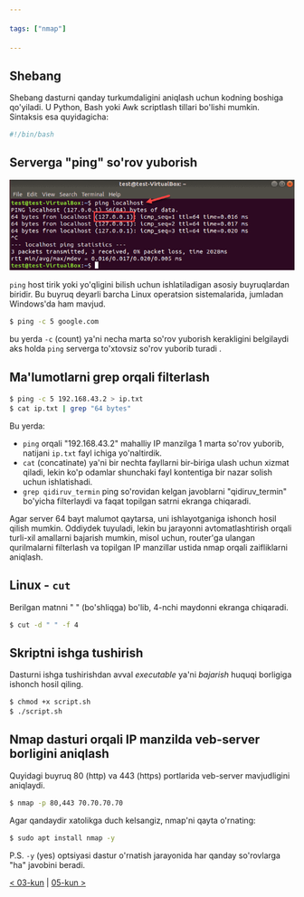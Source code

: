 ```yaml
---

tags: ["nmap"]

---
```

## Shebang

Shebang dasturni qanday turkumdaligini aniqlash uchun kodning boshiga qo'yiladi. U Python, Bash yoki Awk scriptlash tillari bo'lishi mumkin. Sintaksis esa quyidagicha:

```bash
#!/bin/bash
```

## Serverga "ping" so'rov yuborish

![ping-request](images/ping-request.png)

`ping` host tirik yoki yo'qligini bilish uchun ishlatiladigan asosiy buyruqlardan biridir. Bu buyruq deyarli barcha Linux operatsion sistemalarida, jumladan Windows'da ham mavjud. 

```bash
$ ping -c 5 google.com 
```

bu yerda `-c` (count) ya'ni necha marta so'rov yuborish kerakligini belgilaydi aks holda `ping` serverga to'xtovsiz so'rov yuborib turadi .

## Ma'lumotlarni grep orqali filterlash

```bash
$ ping -c 5 192.168.43.2 > ip.txt
$ cat ip.txt | grep "64 bytes"
```

Bu yerda:
- `ping` orqali "192.168.43.2" mahalliy IP manzilga 1 marta so'rov yuborib, natijani `ip.txt` fayl ichiga yo'naltirdik.
- `cat` (concatinate) ya'ni bir nechta fayllarni bir-biriga ulash uchun xizmat qiladi, lekin ko'p odamlar shunchaki fayl kontentiga bir nazar solish uchun ishlatishadi.
- `grep qidiruv_termin` ping so'rovidan kelgan javoblarni "qidiruv_termin" bo'yicha filterlaydi va faqat topilgan satrni ekranga chiqaradi. 

Agar server 64 bayt malumot qaytarsa, uni ishlayotganiga ishonch hosil qilish mumkin.  Oddiydek tuyuladi, lekin bu jarayonni avtomatlashtirish orqali turli-xil amallarni bajarish mumkin, misol uchun, router'ga ulangan qurilmalarni filterlash va topilgan IP manzillar ustida nmap orqali zaifliklarni aniqlash. 

## Linux - `cut`

Berilgan matnni " " (bo'shliqga) bo'lib, 4-nchi maydonni ekranga chiqaradi.

```bash
$ cut -d " " -f 4
```

## Skriptni ishga tushirish

Dasturni ishga tushirishdan avval *executable* ya'ni *bajarish* huquqi borligiga ishonch hosil qiling. 

```bash
$ chmod +x script.sh 
$ ./script.sh
```

## Nmap dasturi orqali IP manzilda veb-server borligini aniqlash

Quyidagi buyruq 80 (http) va 443 (https) portlarida veb-server mavjudligini aniqlaydi.

```bash
$ nmap -p 80,443 70.70.70.70
```

Agar qandaydir xatolikga duch kelsangiz, nmap'ni qayta o'rnating:

```bash
$ sudo apt install nmap -y 
```

P.S. `-y` (yes) optsiyasi dastur o'rnatish jarayonida har qanday so'rovlarga "ha" javobini beradi.

[< 03-kun](03-dars.md) | [05-kun >](05-dars.md)
